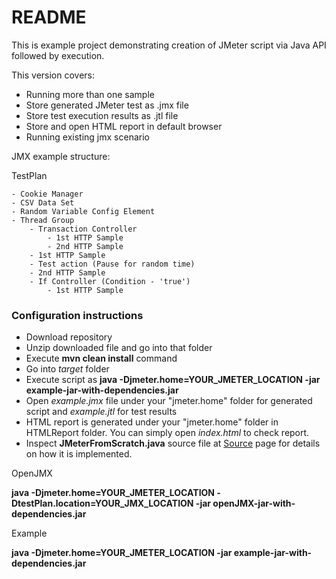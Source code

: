 # README #

This is example project demonstrating creation of JMeter script via Java API followed by execution.

This version covers:

* Running more than one sample
* Store generated JMeter test as .jmx file
* Store test execution results as .jtl file
* Store and open HTML report in default browser
* Running existing jmx scenario

JMX example structure:

TestPlan

	- Cookie Manager
	- CSV Data Set
	- Random Variable Config Element
	- Thread Group
		- Transaction Controller
			- 1st HTTP Sample
			- 2nd HTTP Sample
		- 1st HTTP Sample
		- Test action (Pause for random time)
		- 2nd HTTP Sample
		- If Controller (Condition - 'true')
			- 1st HTTP Sample

### Configuration instructions ###

* Download repository
* Unzip downloaded file and go into that folder
* Execute **mvn clean install** command
* Go into *target* folder
* Execute script as **java -Djmeter.home=YOUR_JMETER_LOCATION -jar example-jar-with-dependencies.jar**
* Open *example.jmx* file under your "jmeter.home" folder for generated script and *example.jtl* for test results
* HTML report is generated under your "jmeter.home" folder in HTMLReport folder. You can simply open *index.html* to check report.
* Inspect **JMeterFromScratch.java** source file at [Source](https://github.com/a-venger/jmeter-from-java-code/src/) page for details on how it is implemented.

OpenJMX

**java -Djmeter.home=YOUR_JMETER_LOCATION -DtestPlan.location=YOUR_JMX_LOCATION -jar openJMX-jar-with-dependencies.jar**

Example

**java -Djmeter.home=YOUR_JMETER_LOCATION -jar example-jar-with-dependencies.jar**

